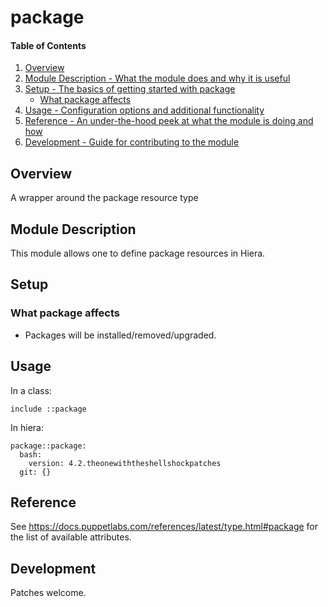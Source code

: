 # package

#### Table of Contents

1. [Overview](#overview)
2. [Module Description - What the module does and why it is useful](#module-description)
3. [Setup - The basics of getting started with package](#setup)
    * [What package affects](#what-package-affects)
4. [Usage - Configuration options and additional functionality](#usage)
5. [Reference - An under-the-hood peek at what the module is doing and how](#reference)
6. [Development - Guide for contributing to the module](#development)

## Overview

A wrapper around the package resource type

## Module Description

This module allows one to define package resources in Hiera.

## Setup

### What package affects

* Packages will be installed/removed/upgraded.

## Usage

In a class:
```
include ::package
```

In hiera:
```
package::package:
  bash:
    version: 4.2.theonewiththeshellshockpatches
  git: {}
```

## Reference

See https://docs.puppetlabs.com/references/latest/type.html#package for the
list of available attributes.

## Development

Patches welcome.
